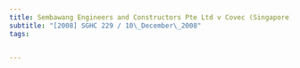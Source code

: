 ```yaml
---
title: Sembawang Engineers and Constructors Pte Ltd v Covec (Singapore) Pte Ltd 
subtitle: "[2008] SGHC 229 / 10\_December\_2008"
tags:


---
```


